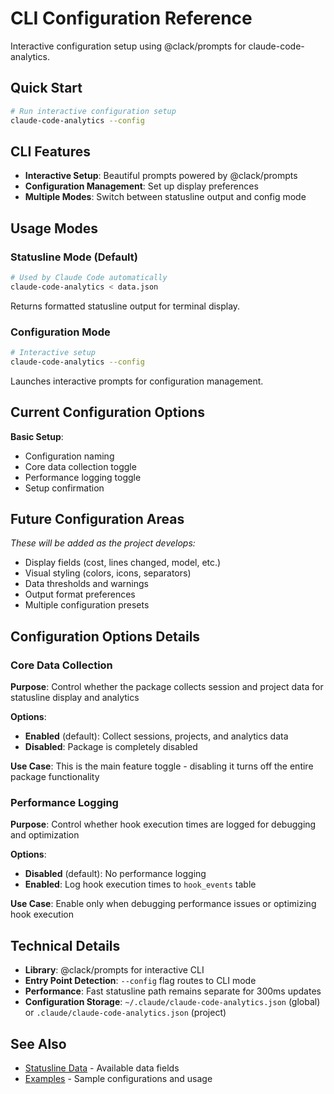 # CLI Configuration Reference

Interactive configuration setup using @clack/prompts for
claude-code-analytics.

## Quick Start

```bash
# Run interactive configuration setup
claude-code-analytics --config
```

## CLI Features

- **Interactive Setup**: Beautiful prompts powered by @clack/prompts
- **Configuration Management**: Set up display preferences
- **Multiple Modes**: Switch between statusline output and config mode

## Usage Modes

### Statusline Mode (Default)

```bash
# Used by Claude Code automatically
claude-code-analytics < data.json
```

Returns formatted statusline output for terminal display.

### Configuration Mode

```bash
# Interactive setup
claude-code-analytics --config
```

Launches interactive prompts for configuration management.

## Current Configuration Options

**Basic Setup**:

- Configuration naming
- Core data collection toggle
- Performance logging toggle
- Setup confirmation

## Future Configuration Areas

_These will be added as the project develops:_

- Display fields (cost, lines changed, model, etc.)
- Visual styling (colors, icons, separators)
- Data thresholds and warnings
- Output format preferences
- Multiple configuration presets

## Configuration Options Details

### Core Data Collection

**Purpose**: Control whether the package collects session and project
data for statusline display and analytics

**Options**:

- **Enabled** (default): Collect sessions, projects, and analytics
  data
- **Disabled**: Package is completely disabled

**Use Case**: This is the main feature toggle - disabling it turns off
the entire package functionality

### Performance Logging

**Purpose**: Control whether hook execution times are logged for
debugging and optimization

**Options**:

- **Disabled** (default): No performance logging
- **Enabled**: Log hook execution times to `hook_events` table

**Use Case**: Enable only when debugging performance issues or
optimizing hook execution

## Technical Details

- **Library**: @clack/prompts for interactive CLI
- **Entry Point Detection**: `--config` flag routes to CLI mode
- **Performance**: Fast statusline path remains separate for 300ms
  updates
- **Configuration Storage**: `~/.claude/claude-code-analytics.json`
  (global) or `.claude/claude-code-analytics.json` (project)

## See Also

- [Statusline Data](statusline-data.md) - Available data fields
- [Examples](examples/) - Sample configurations and usage
